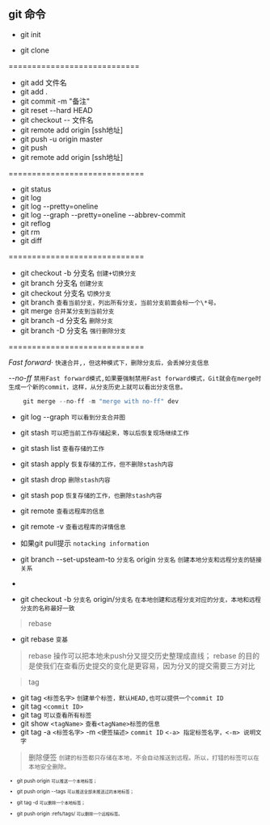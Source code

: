 ## git 命令

* git init 

* git clone

============================

* git add 文件名
* git add .
* git commit -m "备注"
* git reset --hard HEAD
* git checkout -- 文件名
* git remote add origin [ssh地址]  
* git push -u origin master
* git push
* git remote add origin [ssh地址] 

=============================

* git status 
* git log 
* git log --pretty=oneline
* git log --graph  --pretty=oneline --abbrev-commit
* git reflog
* git rm
* git diff 

=============================

* git checkout -b 分支名 `创建+切换分支`
* git branch 分支名 `创建分支`
* git checkout 分支名 `切换分支`
* git branch `查看当前分支，列出所有分支，当前分支前面会标一个\*号。`
* git merge `合并某分支到当前分支`
* git branch -d 分支名 `删除分支`
* git branch -D 分支名 `强行删除分支`



=============================

_Fast forward_· `快速合并,，但这种模式下，删除分支后，会丢掉分支信息` 

_--no-ff_  `禁用Fast forward模式,如果要强制禁用Fast forward模式，Git就会在merge时生成一个新的commit，这样，从分支历史上就可以看出分支信息。`

```javascript
	git merge --no-ff -m "merge with no-ff" dev
```
* git log --graph `可以看到分支合并图`


* git stash  `可以把当前工作存储起来，等以后恢复现场继续工作`
* git stash list `查看存储的工作`
* git stash apply `恢复存储的工作，但不删除stash内容`
* git stash drop `删除stash内容`
* git stash pop `恢复存储的工作，也删除stash内容`



* git remote `查看远程库的信息`
* git remote -v  `查看远程库的详情信息 ` 

* 如果git pull提示 `notacking information`
* git branch --set-upsteam-to `分支名` origin `分支名`  `创建本地分支和远程分支的链接关系`
* 

* git checkout -b `分支名` origin/`分支名`  `在本地创建和远程分支对应的分支，本地和远程分支的名称最好一致`




> rebase 

* git rebase `变基`
> rebase 操作可以把本地未push分叉提交历史整理成直线；
> rebase 的目的是使我们在查看历史提交的变化是更容易，因为分叉的提交需要三方对比
	
> tag 

* git tag `<标签名字>` `创建单个标签，默认HEAD,也可以提供一个commit ID ` 
* git tag `<commit ID>`     
* git tag `可以查看所有标签`
* git show `<tagName>` `查看<tagName>标签的信息` 
* git  tag -a `<标签名字>` -m `<便签描述>`  `commit ID`   `<-a> 指定标签名字，<-m> 说明文字`

> 删除便签 
<small>创建的标签都只存储在本地，不会自动推送到远程。所以，打错的标签可以在本地安全删除。<small>


* git push origin <tagname>  `可以推送一个本地标签；`

* git push origin --tags `可以推送全部未推送过的本地标签；`

* git tag -d <tagname> `可以删除一个本地标签；`

* git push origin :refs/tags/<tagname> `可以删除一个远程标签。`